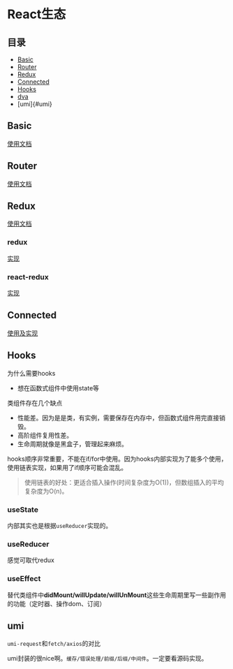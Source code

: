 # React生态

## 目录

- [Basic](#Basic)
- [Router](#Router)
- [Redux](#Redux)
- [Connected](#Connected)
- [Hooks](#Hooks)
- [dva](#dva)
- [umi]{#umi}

## Basic

[使用文档](./base)

## Router

[使用文档](./router)

## Redux

[使用文档](./redux/src)

### redux

[实现](./redux/src/redux)

### react-redux

[实现](./redux/src/react-redux)

## Connected

[使用及实现](./connected-react-router)

## Hooks

为什么需要hooks
- 想在函数式组件中使用state等

类组件存在几个缺点
- 性能差。因为是是类，有实例，需要保存在内存中，但函数式组件用完直接销毁。
- 高阶组件复用性差。
- 生命周期就像是黑盒子，管理起来麻烦。

hooks顺序非常重要，不能在if/for中使用。因为hooks内部实现为了能多个使用，使用链表实现，如果用了if顺序可能会混乱。
> 使用链表的好处：更适合插入操作(时间复杂度为O(1))，但数组插入的平均复杂度为O(n)。

### useState

内部其实也是根据`useReducer`实现的。

### useReducer

感觉可取代redux

### useEffect

替代类组件中**didMount/willUpdate/willUnMount**这些生命周期里写一些副作用的功能（定时器、操作dom、订阅）

## umi

`umi-request`和`fetch/axios`的对比

umi封装的很nice啊。`缓存/错误处理/前缀/后缀/中间件`。一定要看源码实现。